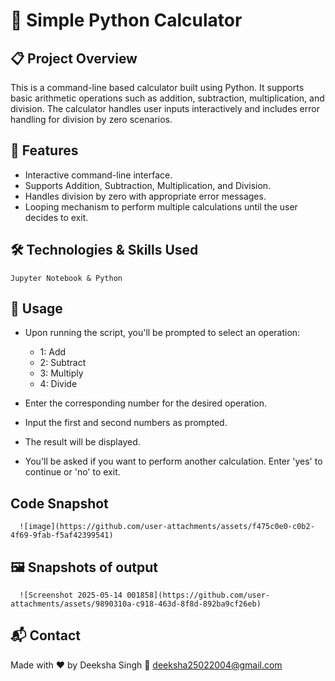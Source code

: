 # 🧮 Simple Python Calculator
## 📋 Project Overview
 This is a command-line based calculator built using Python. It supports basic arithmetic operations such as addition, subtraction, multiplication, and division.
 The calculator handles user inputs interactively and includes error handling for division by zero scenarios.

## 🎯 Features
 - Interactive command-line interface.
 - Supports Addition, Subtraction, Multiplication, and Division.
 - Handles division by zero with appropriate error messages.
 - Looping mechanism to perform multiple calculations until the user decides to exit.
    
## 🛠️ Technologies & Skills Used
    Jupyter Notebook & Python

## 🧾 Usage
 - Upon running the script, you'll be prompted to select an operation:
   - 1: Add
   - 2: Subtract
   - 3: Multiply
   - 4: Divide

 - Enter the corresponding number for the desired operation.
 - Input the first and second numbers as prompted.
 - The result will be displayed.
 - You'll be asked if you want to perform another calculation. Enter 'yes' to continue or 'no' to exit.
## Code Snapshot
      ![image](https://github.com/user-attachments/assets/f475c0e0-c0b2-4f69-9fab-f5af42399541)

## 🖼️ Snapshots of output
      ![Screenshot 2025-05-14 001858](https://github.com/user-attachments/assets/9890310a-c918-463d-8f8d-892ba9cf26eb)

## 📬 Contact
Made with ❤️ by Deeksha Singh 📧 deeksha25022004@gmail.com
